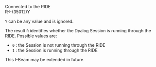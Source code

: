 <div class="heading">
  <div class="name">Connected to the RIDE</div>
  <div class="command">R←(3501⌶)Y</div>
</div>

`Y` can be any value and is ignored.

The result `R` identifies whether the Dyalog Session is running through the RIDE. Possible values are:

- `0` : the Session is not running through the RIDE
- `1` : the Session is running through the RIDE

This I-Beam may be extended in future.
